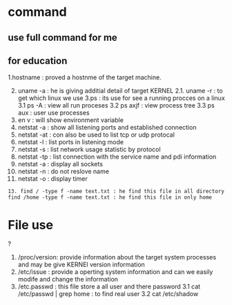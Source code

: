  

# command 
## use full command for me 
## for education 

1.hostname : proved a hostnme of the target machine.

   2. uname -a : he is giving additial detail of target KERNEL
   2.1. uname -r : to get which linux we use
   3.ps : its use for see a running procces on a linux
   3.1 ps -A : view all run proceses
   3.2 ps axjf : view process tree
   3.3 ps aux : user use processes
   4. en v : will show environment variable
   5. netstat -a : show all listening ports and established connection
   6. netstat -at : con also be used  to list tcp or udp protocal
   7. netstat -l : list ports in listening mode
   8. netstat -s : list network usage statistic by protocol
   9. netstat -tp : list connection with the service name and pdi information
   10. netstat -a : display all sockets
   11. netstat -n : do not reslove name
   12. netstat -o : display timer

    13. find / -type f -name text.txt : he find this file in all directory 
    find /home -type f -name text.txt : he find this file in only home  




 # File use
?
   1. /proc/version: provide information about the target system processes and may be give KERNEl version information
   2. /etc/issue : provide a operting system information and can we easily modife and change the information
   3. /etc.passwd : this file store a all user and there password
   3.1 cat /etc/passwd | grep home : to find real user 
   3.2 cat /etc/shadow
